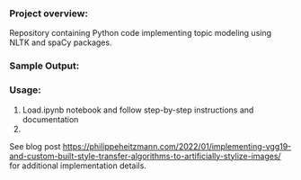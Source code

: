 ### Project overview:
Repository containing Python code implementing topic modeling using NLTK and spaCy packages.

### Sample Output:


### Usage:
1. Load.ipynb notebook and follow step-by-step instructions and documentation
2. 

See blog post https://philippeheitzmann.com/2022/01/implementing-vgg19-and-custom-built-style-transfer-algorithms-to-artificially-stylize-images/ for additional implementation details.
